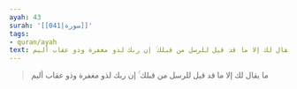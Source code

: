 ```yaml
---
ayah: 43
surah: '[[041|سورة]]'
tags:
- quran/ayah
text: ما يقال لك إلا ما قد قيل للرسل من قبلك ۚ إن ربك لذو مغفرة وذو عقاب أليم
---
```

> ما يقال لك إلا ما قد قيل للرسل من قبلك ۚ إن ربك لذو مغفرة وذو عقاب أليم
